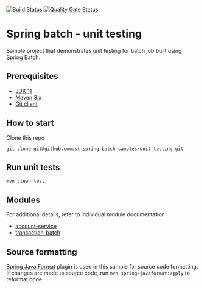 [![Build Status](https://travis-ci.com/st-spring-samples/spring-batch-unit-testing.svg?branch=master)](https://travis-ci.com/st-spring-samples/spring-batch-unit-testing)
[![Quality Gate Status](https://sonarcloud.io/api/project_badges/measure?project=com.sudhirt.practice.batch%3Aspring-batch-unit-test&metric=alert_status)](https://sonarcloud.io/dashboard?id=com.sudhirt.practice.batch%3Aspring-batch-unit-test)
# Spring batch - unit testing
Sample project that demonstrates unit testing for batch job built using Spring Batch.

## Prerequisites
-  [JDK 11](https://adoptopenjdk.net/releases.html?variant=openjdk11&jvmVariant=hotspot)
-  [Maven 3.x](https://maven.apache.org/download.cgi)
-  [Git client](https://git-scm.com/download)

## How to start
Clone this repo
```
git clone git@github.com:st-spring-batch-samples/unit-testing.git
```

## Run unit tests
    mvn clean test

## Modules
For additional details, refer to individual module documentation
- [account-service](./account-service/README.md)
- [transaction-batch](./transaction-batch/README.md)

## Source formatting
[Spring Java Format](https://github.com/spring-io/spring-javaformat) plugin is used in this sample for source code formatting. If changes are made to source code, run `mvn spring-javaformat:apply` to reformat code.